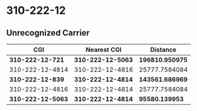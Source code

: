 # 310-222-12
## Unrecognized Carrier


| CGI | Nearest CGI | Distance |
|-----|-------------|----------|
| **310-222-12-721** | **310-222-12-5063** | **196810.950975** |
| 310-222-12-4814 | 310-222-12-4816 | 25777.7584084 |
| **310-222-12-839** | **310-222-12-4814** | **143561.686969** |
| 310-222-12-4816 | 310-222-12-4814 | 25777.7584084 |
| **310-222-12-5063** | **310-222-12-4814** | **95580.139953** |

